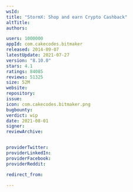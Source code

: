 ```yaml
---
wsId: 
title: "StormX: Shop and earn Crypto Cashback"
altTitle: 
authors:

users: 1000000
appId: com.cakecodes.bitmaker
released: 2014-09-07
latestUpdate: 2021-07-27
version: "8.10.0"
stars: 4.1
ratings: 84085
reviews: 51325
size: 52M
website: 
repository: 
issue: 
icon: com.cakecodes.bitmaker.png
bugbounty: 
verdict: wip
date: 2021-08-01
signer: 
reviewArchive:


providerTwitter: 
providerLinkedIn: 
providerFacebook: 
providerReddit: 

redirect_from:

---
```



